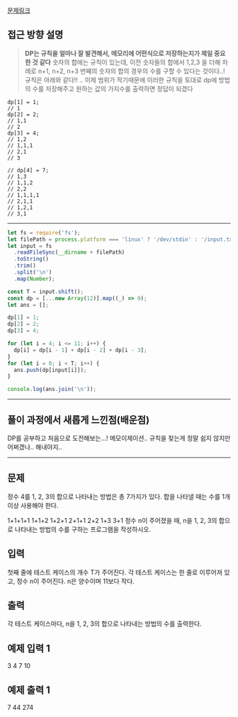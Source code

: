 [문제링크](https://www.acmicpc.net/problem/9655)

## 접근 방향 설명

> **DP는 규칙을 얼마나 잘 발견해서, 메모리에 어떤식으로 저장하는지가 제일 중요한 것 같다**
숫자의 합에는 규칙이 있는데, 이전 숫자들의 합에서 1,2,3 을 더해 차례로 n+1, n+2, n+3 번쨰의 숫자의 합의 경우의 수를 구할 수 있다는 것이다..!
규칙은 아래와 같다!! .. 이제 범위가 작기때문에 이러한 규칙을 토대로 dp에 방법의 수를 저장해주고 원하는 값의 가지수를 출력하면 정답이 되겠다 

```
dp[1] = 1; 
// 1
dp[2] = 2; 
// 1,1
// 2
dp[3] = 4; 
// 1,2
// 1,1,1 
// 2,1 
// 3

// dp[4] = 7;  
// 1,3 
// 1,1,2 
// 2,2 
// 1,1,1,1 
// 2,1,1 
// 1,2,1 
// 3,1
```



---


```js
let fs = require('fs');
let filePath = process.platform === 'linux' ? '/dev/stdin' : '/input.txt';
let input = fs
  .readFileSync(__dirname + filePath)
  .toString()
  .trim()
  .split('\n')
  .map(Number);

const T = input.shift();
const dp = [...new Array(12)].map((_) => 0);
let ans = [];

dp[1] = 1; 
dp[2] = 2; 
dp[3] = 4; 

for (let i = 4; i <= 11; i++) {
  dp[i] = dp[i - 1] + dp[i - 2] + dp[i - 3];
}
for (let i = 0; i < T; i++) {
  ans.push(dp[input[i]]);
}

console.log(ans.join('\n'));
```

---

## 풀이 과정에서 새롭게 느낀점(배운점)

DP를 공부하고 처음으로 도전해보는...! 메모이제이션.. 
규칙을 찾는게 정말 쉽지 않지만 어쩌겠나.. 해내야지..


---

## 문제
정수 4를 1, 2, 3의 합으로 나타내는 방법은 총 7가지가 있다. 합을 나타낼 때는 수를 1개 이상 사용해야 한다.

1+1+1+1
1+1+2
1+2+1
2+1+1
2+2
1+3
3+1
정수 n이 주어졌을 때, n을 1, 2, 3의 합으로 나타내는 방법의 수를 구하는 프로그램을 작성하시오.

## 입력
첫째 줄에 테스트 케이스의 개수 T가 주어진다. 각 테스트 케이스는 한 줄로 이루어져 있고, 정수 n이 주어진다. n은 양수이며 11보다 작다.

## 출력
각 테스트 케이스마다, n을 1, 2, 3의 합으로 나타내는 방법의 수를 출력한다.

## 예제 입력 1 
3
4
7
10

## 예제 출력 1 
7
44
274
